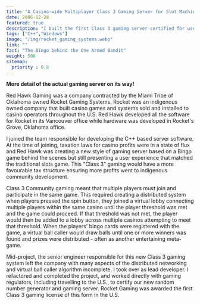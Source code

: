 ```yaml
---
title: "A Casino-wide Multiplayer Class 3 Gaming Server for Slot Machines"
date: 2006-12-28
featured: true
description: "I built the first Class 3 gaming server certified for use in the U.S.A."
tags: ["C++","Windows"]
image: "/img/rocket_gaming_systems.webp"
link: ""
fact: "The Bingo behind the One Armed Bandit"
weight: 500
sitemap:
  priority : 0.8
---
```

**More detail of the actual gaming server on its way!**

Red Hawk Gaming was a company contracted by the Miami Tribe of Oklahoma owned Rocket Gaming Systems.  Rocket was an indigenous owned company that built casino games and systems sold and installed to casino operators throughout the U.S.  Red Hawk developed all the software for Rocket in its Vancouver office while hardware was developed in Rocket's Grove, Oklahoma office.

I joined the team responsible for developing the C++ based server software.  At the time of joining, taxation laws for casino profits were in a state of flux and Red Hawk was creating a new style of gaming server based on a Bingo game behind the scenes but still presenting a user experience that matched the traditional slots game.  This "Class 3" gaming would have a more favourable tax structure ensuring more profits went to indigenous community development.

Class 3 Community gaming meant that multiple players must join and participate in the same game.  This required creating a distributed system when players pressed the spin button, they joined a virtual lobby connecting multiple players within the same casino until the player threshold was met and the game could proceed.   If that threshold was not met, the player would then be added to a lobby across multiple casinos attempting to meet that threshold.  When the players' bingo cards were registered with the game, a virtual ball caller would draw balls until one or more winners was found and prizes were distributed - often as another entertaining meta-game.

Mid-project, the senior engineer responsible for this new Class 3 gaming system left the company with many aspects of the distributed networking and virtual ball caller algorithm incomplete. I took over as lead developer.  I refactored and completed the project, and worked directly with gaming regulators, including travelling to the U.S., to certify our new random number generator and gaming server.  Rocket Gaming was awarded the first Class 3 gaming license of this form in the U.S.